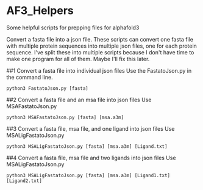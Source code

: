 # AF3_Helpers
Some helpful scripts for prepping files for alphafold3

Convert a fasta file into a json file. 
These scripts can convert one fasta file with multiple protein sequences into multiple json files, one for each protein sequence. 
I've split these into multiple scripts because I don't have time to make one program for all of them. Maybe I'll fix this later. 

##1 Convert a fasta file into individual json files 
Use the FastatoJson.py in the command line. 
```
python3 FastatoJson.py [fasta]
```

##2 Convert a fasta file and an msa file into json files
Use MSAFastatoJson.py 
```
python3 MSAFastatoJson.py [fasta] [msa.a3m]
```

##3 Convert a fasta file, msa file, and one ligand into json files
Use MSALigFastatoJson.py 
```
python3 MSALigFastatoJson.py [fasta] [msa.a3m] [Ligand.txt]
```

##4 Convert a fasta file, msa file and two ligands into json files
Use MSALigFastatoJson.py
```
python3 MSALigFastatoJson.py [fasta] [msa.a3m] [Ligand1.txt] [Ligand2.txt]
```
